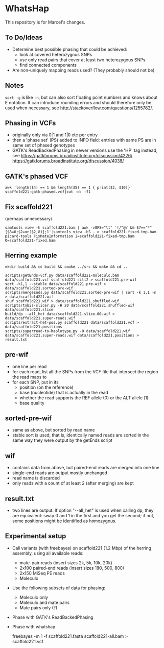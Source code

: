 WhatsHap
========

This repository is for Marcel's changes.

To Do/Ideas
-----------

* Determine best possible phasing that could be achieved:
    * look at covered heterozygous SNPs
    * use only read pairs that cover at least two heterozygous SNPs
    * find connected components
* Are non-uniquely mapping reads used? (They probably should not be)

Notes
-----

`sort -g` is like `-n`, but can also sort floating point numbers and knows about
E notation. It can introduce rounding errors and should therefore only be used
when necessary, see <http://stackoverflow.com/questions/1255782/>.


Phasing in VCFs
---------------

* originally only via 0|1 and 1|0 etc per entry
* then a 'phase set' (PS) added to INFO field: entries with same PS are in same set of phased genotypes
* GATK's ReadBackedPhasing in newer versions use the 'HP' tag instead, see
  https://gatkforums.broadinstitute.org/discussion/4226/
  https://gatkforums.broadinstitute.org/discussion/4038/


GATK's phased VCF
-----------------

	awk 'length($4) == 1 && length($5) == 1 { print($2, $10)}' scaffold221-gatk-phased.vcf|cut -d: -f1


Fix scaffold221
---------------

(perhaps unnecessary)

	samtools view -h scaffold221.bam | awk -vOFS="\t" '!/^@/ && $7=="*"{$8=0;$2=or($2,8)};1'|samtools view -bS - > scaffold221-fixed-tmp.bam
	picard-tools FixMateInformation I=scaffold221-fixed-tmp.bam O=scaffold221-fixed.bam


Herring example
---------------

	mkdir build && cd build && cmake ../src && make && cd ..

	scripts/getEnds-vcf.py data/scaffold221-moleculo.bam data/scaffold221.vcf scaffold221 sill2 > scaffold221.pre-wif
	sort -k1,1 --stable data/scaffold221.pre-wif > data/scaffold221.sorted-pre-wif
	scripts/mergeEnds.py data/scaffold221.sorted-pre-wif | sort -k 1,1 -n > data/scaffold221.wif
	shuf scaffold221.wif > data/scaffold221.shuffled-wif
	scripts/tobis-slicer.py -H 20 data/scaffold221.shuffled-wif data/scaffold221.slice
	build/dp --all_het data/scaffold221.slice.00.wif > data/scaffold221.super-reads.wif
	scripts/extract-het-pos.py scaffold221 data/scaffold221.vcf > data/scaffold221.positions
	scripts/superread-to-haplotype.py -O data/scaffold221.wif data/scaffold221.super-reads.wif data/scaffold221.positions > result.txt


pre-wif
-------

* one line per read
* for each read, list all the SNPs from the VCF file that intersect the region the read maps to
* for each SNP, put in its
    * position (on the reference)
    * base (nucleotide) that is actually in the read
    * whether the read supports the REF allele (0) or the ALT allele (1)
    * base quality

sorted-pre-wif
--------------

* same as above, but sorted by read name
* stable sort is used, that is, identically named reads are sorted in the same way they were
  output by the getEnds script

wif
---

* contains data from above, but paired-end reads are merged into one line
* single-end reads are output mostly unchanged
* read name is discarded
* only reads with a count of at least 2 (after merging) are kept


result.txt
----------

* two lines are output. If option "--all_het" is used when calling dp, they are equivalent: swap 0 and 1 in the first and you get the second; if not, some positions might be identified as homozygous.


Experimental setup
------------------

* Call variants (with freebayes) on scaffold221 (1.2 Mbp) of the herring assembly, using all available reads:
	* mate-pair reads (insert sizes 2k, 5k, 10k, 20k)
	* 2x100 paired-end reads (insert sizes 180, 500, 800)
	* 2x150 MiSeq PE reads
	* Moleculo
* Use the following subsets of data for phasing:
	* Moleculo only
	* Moleculo and mate pairs
	* Mate pairs only (?)
* Phase with GATK's ReadBackedPhasing
* Phase with whatshap

	freebayes -m 1 -f scaffold221.fasta scaffold221-all.bam > scaffold221.vcf
